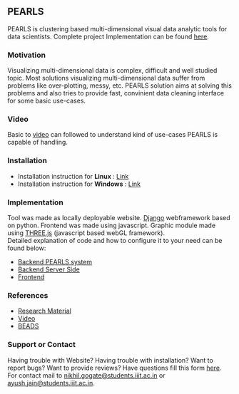 ## PEARLS

PEARLS is clustering based multi-dimensional visual data analytic tools for data scientists. Complete project Implementation can be found [here](https://github.com/jainayush975/PEARLS).

### Motivation

Visualizing multi-dimensional data is complex, difficult and well studied topic. Most solutions visualizing multi-dimensional data suffer from problems like over-plotting, messy, etc. PEARLS solution aims at solving this problems and also tries to provide fast, convinient data cleaning interface for some basic use-cases.

### Video  
Basic to [video]() can followed to understand kind of use-cases PEARLS is capable of handling.

### Installation
- Installation instruction for **Linux** : [Link](./intallation)  
- Installation instruction for **Windows** : [Link]()

### Implementation
Tool was made as locally deployable website. [Django](https://www.djangoproject.com/) webframework based on python. Frontend was made using javascript. Graphic module made using [THREE.js](https://threejs.org/) (javascript based webGL framework).  
Detailed explanation of code and how to configure it to your need can be found below:
- [Backend PEARLS system](./backend)
- [Backend Server Side]()
- [Frontend]()

### References

- [Research Material]()
- [Video]()
- [BEADS](https://ieeexplore.ieee.org/document/5333417)  

### Support or Contact

Having trouble with Website? Having trouble with installation? Want to report bugs? Want to provide reviews? Have questions fill this form [here]().  
For contact mail to [nikhil.gogate@students.iiit.ac.in](nikhil.gogate@students.iiit.ac.in) or [ayush.jain@students.iiit.ac.in](ayush.jain@students.iiit.ac.in).
